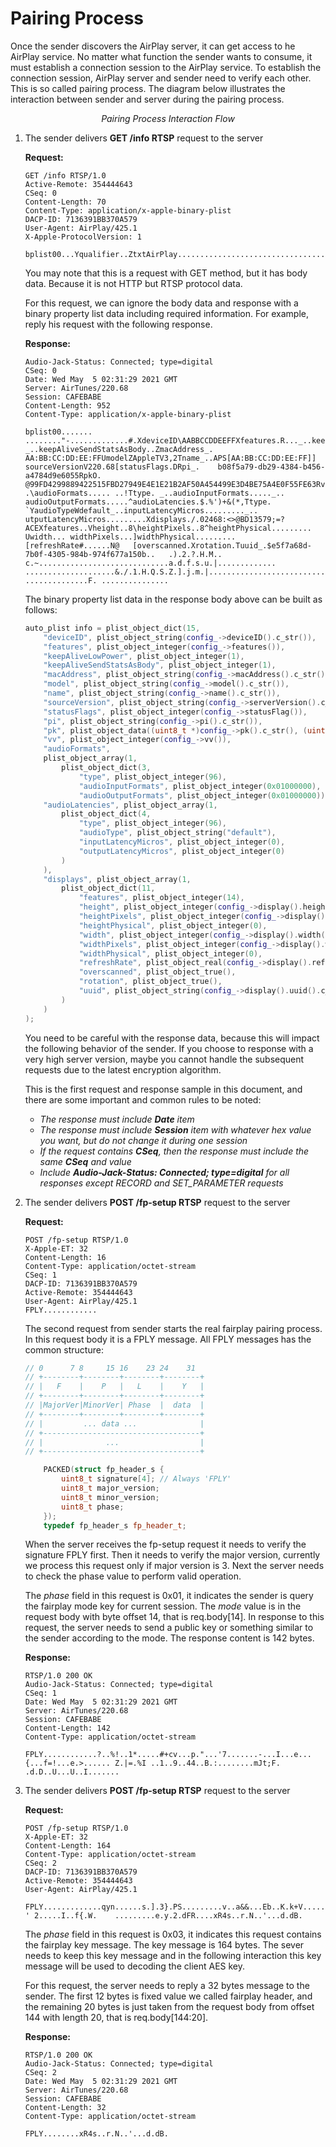 # Pairing Process

Once the sender discovers the AirPlay server, it can get access to he AirPlay service. No matter what function the sender wants to consume, it must establish a connection session to the AirPlay service. To establish the connection session, AirPlay server and sender need to verify each other. This is so called pairing process. The diagram below illustrates the interaction between sender and server during the pairing process.

<center>
<a href="images/pairing-interaction.png"><img src="images/pairing-interaction.png" alt></a>
<br/>
<em>Pairing Process Interaction Flow</em>
</center>

1. The sender delivers **GET /info RTSP** request to the server
    
    **Request:**
    ```
    GET /info RTSP/1.0
    Active-Remote: 354444643
    CSeq: 0
    Content-Length: 70
    Content-Type: application/x-apple-binary-plist
    DACP-ID: 7136391BB370A579
    User-Agent: AirPlay/425.1
    X-Apple-ProtocolVersion: 1
    
    bplist00...Yqualifier..ZtxtAirPlay..................................."
    ```
    You may note that this is a request with GET method, but it has body data. Because it is not HTTP but RTSP protocol data.
    
    For this request, we can ignore the body data and response with a binary property list data including required information. For example, reply his  request with the following response.

    **Response:**
    ```
    Audio-Jack-Status: Connected; type=digital
    CSeq: 0
    Date: Wed May  5 02:31:29 2021 GMT
    Server: AirTunes/220.68
    Session: CAFEBABE
    Content-Length: 952
    Content-Type: application/x-apple-binary-plist
    
    bplist00.......	........"-.............#.XdeviceID\AABBCCDDEEFFXfeatures.R..._..keepAliveLowPower..   _..keepAliveSendStatsAsBody..ZmacAddress_.    AA:BB:CC:DD:EE:FFUmodelZAppleTV3,2Tname_..APS[AA:BB:CC:DD:EE:FF]]   sourceVersionV220.68[statusFlags.DRpi_.    b08f5a79-db29-4384-b456-a4784d9e6055RpkO.   @99FD4299889422515FBD27949E4E1E21B2AF50A454499E3D4BE75A4E0F55FE63Rvv.   .\audioFormats..... ..!Ttype. _..audioInputFormats....._..   audioOutputFormats.....^audioLatencies.$.%')+&(*,Ttype.   `YaudioTypeWdefault_..inputLatencyMicros........._..    utputLatencyMicros.........Xdisplays./.02468:<>@BD13579;=?   ACEXfeatures..Vheight..8\heightPixels..8^heightPhysical.........   Uwidth... widthPixels...]widthPhysical.........[refreshRate#......N@   [overscanned.Xrotation.Tuuid_.$e5f7a68d-7b0f-4305-984b-974f677a150b..   .).2.?.H.M.. c.~.............................a.d.f.s.u.|.............   ....................&./.1.H.Q.S.Z.].j.m.|............................   ..............F. ...............
    ```

    The binary property list data in the response body above can be built as follows:
    ```cpp
    auto_plist info = plist_object_dict(15,
        "deviceID", plist_object_string(config_->deviceID().c_str()),
        "features", plist_object_integer(config_->features()),
        "keepAliveLowPower", plist_object_integer(1), 
        "keepAliveSendStatsAsBody", plist_object_integer(1), 
        "macAddress", plist_object_string(config_->macAddress().c_str()), 
        "model", plist_object_string(config_->model().c_str()), 
        "name", plist_object_string(config_->name().c_str()), 
        "sourceVersion", plist_object_string(config_->serverVersion().c_str()), 
        "statusFlags", plist_object_integer(config_->statusFlag()), 
        "pi", plist_object_string(config_->pi().c_str()), 
        "pk", plist_object_data((uint8_t *)config_->pk().c_str(), (uint32_t)config_->pk().length()),
        "vv", plist_object_integer(config_->vv()), 
        "audioFormats",
        plist_object_array(1,
            plist_object_dict(3, 
                "type", plist_object_integer(96), 
                "audioInputFormats", plist_object_integer(0x01000000),
                "audioOutputFormats", plist_object_integer(0x01000000))),
        "audioLatencies", plist_object_array(1,
            plist_object_dict(4, 
                "type", plist_object_integer(96), 
                "audioType", plist_object_string("default"),
                "inputLatencyMicros", plist_object_integer(0),
                "outputLatencyMicros", plist_object_integer(0)
            )
        ),
        "displays", plist_object_array(1,
            plist_object_dict(11,
                "features", plist_object_integer(14),
                "height", plist_object_integer(config_->display().height()), 
                "heightPixels", plist_object_integer(config_->display().height()),
                "heightPhysical", plist_object_integer(0), 
                "width", plist_object_integer(config_->display().width()), 
                "widthPixels", plist_object_integer(config_->display().width()), 
                "widthPhysical", plist_object_integer(0), 
                "refreshRate", plist_object_real(config_->display().refreshRate()),
                "overscanned", plist_object_true(), 
                "rotation", plist_object_true(), 
                "uuid", plist_object_string(config_->display().uuid().c_str())
            )
        )
    );
    ```
    
    You need to be careful with the response data, because this will impact the following behavior of the sender. If you choose to response with a very high server version, maybe you cannot handle the subsequent requests due to the latest encryption algorithm.
    
    This is the first request and response sample in this document, and there are some important and common rules to be noted:

    - *The response must include **Date** item*
    - *The response must include **Session** item with whatever hex value you want, but do not change it during one session*
    - *If the request contains **CSeq**, then the response must include the same **CSeq** and value*
    - *Include **Audio-Jack-Status: Connected; type=digital** for all responses except RECORD and SET_PARAMETER requests*
    
2. The sender delivers **POST /fp-setup RTSP** request to the server

    **Request:**
    ```
    POST /fp-setup RTSP/1.0
    X-Apple-ET: 32
    Content-Length: 16
    Content-Type: application/octet-stream
    CSeq: 1
    DACP-ID: 7136391BB370A579
    Active-Remote: 354444643
    User-Agent: AirPlay/425.1   
    FPLY............
    ```

    The second request from sender starts the real fairplay pairing process. In this request body it is a FPLY message. All FPLY messages has the common structure:
    ```cpp
    // 0      7 8     15 16    23 24    31  
    // +--------+--------+--------+--------+ 
    // |   F    |    P   |   L    |    Y   | 
    // +--------+--------+--------+--------+ 
    // |MajorVer|MinorVer| Phase  |  data  |
    // +--------+--------+--------+--------+ 
    // |         ... data ...              |
    // +-----------------------------------+
    // |              ...                  |
    // +-----------------------------------+

        PACKED(struct fp_header_s {
            uint8_t signature[4]; // Always 'FPLY'
            uint8_t major_version;
            uint8_t minor_version;
            uint8_t phase;
        });
        typedef fp_header_s fp_header_t;
    ```

    When the server receives the fp-setup request it needs to verify the signature FPLY first. Then it needs to verify the major version, currently we process this request only if major version is 3. Next the server needs to check the phase value to perform valid operation.

    The *phase* field in this request is 0x01, it indicates the sender is query the fairplay mode key for current session. The *mode* value is in the request body with byte offset 14, that is req.body[14]. In response to this request, the server needs to send a public key or something similar to the sender according to the mode. The response content is 142 bytes.

    **Response:**
    ```
    RTSP/1.0 200 OK
    Audio-Jack-Status: Connected; type=digital
    CSeq: 1
    Date: Wed May  5 02:31:29 2021 GMT
    Server: AirTunes/220.68
    Session: CAFEBABE
    Content-Length: 142
    Content-Type: application/octet-stream
    
    FPLY............?..%!..1*.....#+cv...p."...'7.......-...I...e...{...f=!...e.>......	Z.|=.%I	..1..9..44..B.:........mJt;F.   .d.D..U...U..I.......
    ```
    
3. The sender delivers **POST /fp-setup RTSP** request to the server
    
    **Request:**
    ```
    POST /fp-setup RTSP/1.0
    X-Apple-ET: 32
    Content-Length: 164
    Content-Type: application/octet-stream
    CSeq: 2
    DACP-ID: 7136391BB370A579
    Active-Remote: 354444643
    User-Agent: AirPlay/425.1
    
    FPLY.............qyn......s.].3}.PS.........v..a&&...Eb..K.k+V.....I..........;.I..omR...._Q.~.k<....nz6.   ' 2.....I..f{.W.	.........e.y.2.dFR....xR4s..r.N..'...d.dB.
    ```

    The *phase* field in this request is 0x03, it indicates this request contains the fairplay key message. The key message is 164 bytes. The sever needs to keep this key message and in the following interaction this key message will be used to decoding the client AES key.

    For this request, the server needs to reply a 32 bytes message to the sender. The first 12 bytes is fixed value we called fairplay header, and the remaining 20 bytes is just taken from the request body from offset 144 with length 20, that is req.body[144:20].

    **Response:**
    ```
    RTSP/1.0 200 OK
    Audio-Jack-Status: Connected; type=digital
    CSeq: 2
    Date: Wed May  5 02:31:29 2021 GMT
    Server: AirTunes/220.68
    Session: CAFEBABE
    Content-Length: 32
    Content-Type: application/octet-stream
    
    FPLY........xR4s..r.N..'...d.dB.
    ```